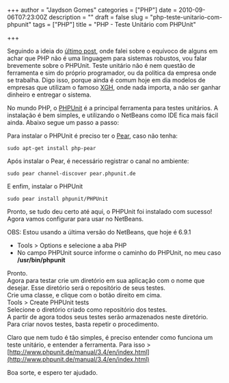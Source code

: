 +++
author = "Jaydson Gomes"
categories = ["PHP"]
date = 2010-09-06T07:23:00Z
description = ""
draft = false
slug = "php-teste-unitario-com-phpunit"
tags = ["PHP"]
title = "PHP - Teste Unitário com PHPUnit"

+++

Seguindo a ideia do [último post](/php-debugando-aplicacoes-com-xdebug-e-netbeans/), onde falei sobre o equívoco de alguns em achar que PHP não é uma linguagem para sistemas robustos, vou falar brevemente sobre o PHPUnit.
Teste unitário não é nem questão de ferramenta e sim do próprio programador, ou da política da empresa onde se trabalha.
Digo isso, porque ainda é comum hoje em dia modelos de empresas que utilizam o famoso [XGH](http://gohorseprocess.wordpress.com/extreme-go-horse-xgh/), onde nada importa, a não ser ganhar dinheiro e entregar o sistema.  

No mundo PHP, o [PHPUnit](http://www.phpunit.de/) é a principal ferramenta para testes unitários.
A instalação é bem simples, e utilizando o NetBeans como IDE fica mais fácil ainda.
Abaixo segue um passo a passo:

Para instalar o PHPUnit é preciso ter o [Pear](http://pear.php.net/), caso não tenha:  
```
sudo apt-get install php-pear
```

Após instalar o Pear, é necessário registrar o canal no ambiente:
```
sudo pear channel-discover pear.phpunit.de
```

E enfim, instalar o PHPUnit
```
sudo pear install phpunit/PHPUnit
```

Pronto, se tudo deu certo até aqui, o PHPUnit foi instalado com sucesso!  
Agora vamos configurar para usar no NetBeans.  

OBS: Estou usando a última versão do NetBeans, que hoje é 6.9.1  
- Tools > Options e selecione a aba PHP
- No campo PHPUnit source informe o caminho do PHPUnit, no meu caso **/usr/bin/phpunit**

Pronto.  
Agora para testar crie um diretório em sua aplicação com o nome que desejar. Esse diretório será o repositório de seus testes.  
Crie uma classe, e clique com o botão direito em cima.  
Tools > Create PHPUnit tests  
Selecione o diretório criado como repositório dos testes.  
A partir de agora todos seus testes serão armazenados neste diretório.  
Para criar novos testes, basta repetir o procedimento.  

Claro que nem tudo é tão simples, é preciso entender como funciona um teste unitário, e entender a ferramenta.
Para isso > [http://www.phpunit.de/manual/3.4/en/index.html](http://www.phpunit.de/manual/3.4/en/index.html)

Boa sorte, e espero ter ajudado.  

